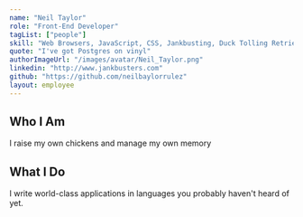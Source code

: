 ```yaml
---
name: "Neil Taylor"
role: "Front-End Developer"
tagList: ["people"]
skill: "Web Browsers, JavaScript, CSS, Jankbusting, Duck Tolling Retrievers"
quote: "I've got Postgres on vinyl"
authorImageUrl: "/images/avatar/Neil_Taylor.png"
linkedin: "http://www.jankbusters.com"
github: "https://github.com/neilbaylorrulez"
layout: employee
---
```


## Who I Am
I raise my own chickens and manage my own memory

## What I Do
I write world-class applications in languages you probably haven't heard of yet.
